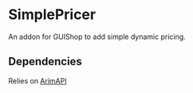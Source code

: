 # SimplePricer
An addon for GUIShop to add simple dynamic pricing.

## Dependencies

Relies on [ArimAPI](https://github.com/A248/ArimAPI)
